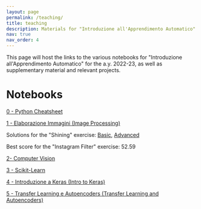 ```yaml
---
layout: page
permalink: /teaching/
title: teaching
description: Materials for "Introduzione all'Apprendimento Automatico" (Introduction to Machine Learning).
nav: true
nav_order: 4
---
```


This page will host the links to the various notebooks for "Introduzione all'Apprendimento Automatico" for the a.y. 2022-23, as well as supplementary material and relevant projects.

# Notebooks

[0 - Python Cheatsheet](https://colab.research.google.com/drive/1Sbuq9DJgbl4xr-cgQX-h9MRZhliQtnco?usp=sharing)

[1 - Elaborazione Immagini (Image Processing)](https://colab.research.google.com/drive/18vyS8NhhpTDO9SYOTXMJyXZ8jJGlbv9Y?usp=sharing)

Solutions for the "Shining" exercise: [Basic](https://colab.research.google.com/drive/1kkL3lr6uaa13lxknMdoJefi4vNhW1fB4?usp=sharing), [Advanced](https://colab.research.google.com/drive/1EW7RLVnUxKo7i4Y1Z8Bw1JGticXxhpaR?usp=sharing)

Best score for the "Instagram Filter" exercise: 52.59

[2- Computer Vision](https://colab.research.google.com/drive/1n9Vmr6ZOzBgSxFvaua09k0ve1oozZ8wL?usp=sharing)

[3 - Scikit-Learn](https://colab.research.google.com/drive/1-5EU-Oj2PQJeXqCgEeqghspHrBvg3SdU?usp=sharing)

[4 - Introduzione a Keras (Intro to Keras)](https://colab.research.google.com/drive/1HH__DcgV_KKffWjMEIKRdDsPXtQ0wtGT?usp=sharing)

[5 - Transfer Learning e Autoencoders (Transfer Learning and Autoencoders)](https://colab.research.google.com/drive/1yQHE78WOdorcsK4tPHk8dmWc4NsJaz_f?usp=sharing)
